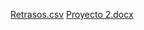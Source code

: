 [Retrasos.csv](https://github.com/SamantaOrtiz9/EDA-Regresi-n-Hip-tesis/files/12924290/Retrasos.csv)
[Proyecto 2.docx](https://github.com/SamantaOrtiz9/EDA-Regresi-n-Hip-tesis/files/12924289/Proyecto.2.docx)
